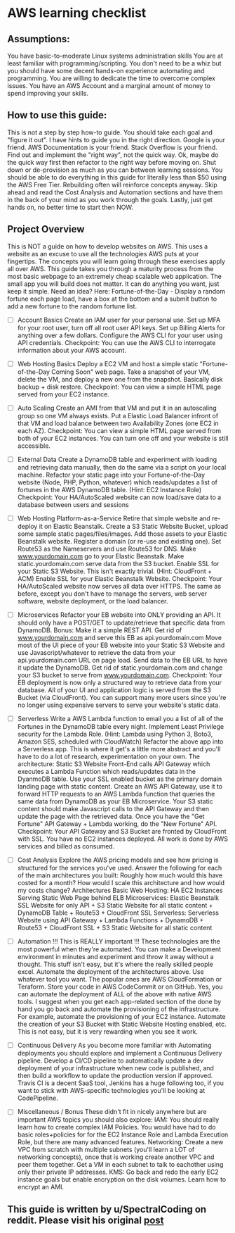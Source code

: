 # AWS learning checklist

## Assumptions:
You have basic-to-moderate Linux systems administration skills
You are at least familiar with programming/scripting. You don't need to be a whiz but you should have some decent hands-on experience automating and programming.
You are willing to dedicate the time to overcome complex issues.
You have an AWS Account and a marginal amount of money to spend improving your skills.

## How to use this guide:
This is not a step by step how-to guide.
You should take each goal and "figure it out". I have hints to guide you in the right direction.
Google is your friend. AWS Documentation is your friend. Stack Overflow is your friend.
Find out and implement the "right way", not the quick way. Ok, maybe do the quick way first then refactor to the right way before moving on.
Shut down or de-provision as much as you can between learning sessions. You should be able to do everything in this guide for literally less than $50 using the AWS Free Tier. Rebuilding often will reinforce concepts anyway.
Skip ahead and read the Cost Analysis and Automation sections and have them in the back of your mind as you work through the goals.
Lastly, just get hands on, no better time to start then NOW.

## Project Overview
This is NOT a guide on how to develop websites on AWS. This uses a website as an excuse to use all the technologies AWS puts at your fingertips. The concepts you will learn going through these exercises apply all over AWS.
This guide takes you through a maturity process from the most basic webpage to an extremely cheap scalable web application. The small app you will build does not matter. It can do anything you want, just keep it simple.
Need an idea? Here: Fortune-of-the-Day - Display a random fortune each page load, have a box at the bottom and a submit button to add a new fortune to the random fortune list.

- [ ] Account Basics
Create an IAM user for your personal use.
Set up MFA for your root user, turn off all root user API keys.
Set up Billing Alerts for anything over a few dollars.
Configure the AWS CLI for your user using API credentials.
Checkpoint: You can use the AWS CLI to interrogate information about your AWS account.

- [ ] Web Hosting Basics
Deploy a EC2 VM and host a simple static "Fortune-of-the-Day Coming Soon" web page.
Take a snapshot of your VM, delete the VM, and deploy a new one from the snapshot. Basically disk backup + disk restore.
Checkpoint: You can view a simple HTML page served from your EC2 instance.

- [ ] Auto Scaling
Create an AMI from that VM and put it in an autoscaling group so one VM always exists.
Put a Elastic Load Balancer infront of that VM and load balance between two Availability Zones (one EC2 in each AZ).
Checkpoint: You can view a simple HTML page served from both of your EC2 instances. You can turn one off and your website is still accessible.

- [ ] External Data
Create a DynamoDB table and experiment with loading and retrieving data manually, then do the same via a script on your local machine.
Refactor your static page into your Fortune-of-the-Day website (Node, PHP, Python, whatever) which reads/updates a list of fortunes in the AWS DynamoDB table. (Hint: EC2 Instance Role)
Checkpoint: Your HA/AutoScaled website can now load/save data to a database between users and sessions

- [ ] Web Hosting Platform-as-a-Service
Retire that simple website and re-deploy it on Elastic Beanstalk.
Create a S3 Static Website Bucket, upload some sample static pages/files/images. Add those assets to your Elastic Beanstalk website.
Register a domain (or re-use and existing one). Set Route53 as the Nameservers and use Route53 for DNS. Make www.yourdomain.com go to your Elastic Beanstalk. Make static.yourdomain.com serve data from the S3 bucket.
Enable SSL for your Static S3 Website. This isn't exactly trivial. (Hint: CloudFront + ACM)
Enable SSL for your Elastic Beanstalk Website.
Checkpoint: Your HA/AutoScaled website now serves all data over HTTPS. The same as before, except you don't have to manage the servers, web server software, website deployment, or the load balancer.

- [ ] Microservices
Refactor your EB website into ONLY providing an API. It should only have a POST/GET to update/retrieve that specific data from DynamoDB. Bonus: Make it a simple REST API. Get rid of www.yourdomain.com and serve this EB as api.yourdomain.com
Move most of the UI piece of your EB website into your Static S3 Website and use Javascript/whatever to retrieve the data from your api.yourdomain.com URL on page load. Send data to the EB URL to have it update the DynamoDB. Get rid of static.yourdomain.com and change your S3 bucket to serve from www.yourdomain.com.
Checkpoint: Your EB deployment is now only a structured way to retrieve data from your database. All of your UI and application logic is served from the S3 Bucket (via CloudFront). You can support many more users since you're no longer using expensive servers to serve your website's static data.

- [ ] Serverless
Write a AWS Lambda function to email you a list of all of the Fortunes in the DynamoDB table every night. Implement Least Privilege security for the Lambda Role. (Hint: Lambda using Python 3, Boto3, Amazon SES, scheduled with CloudWatch)
Refactor the above app into a Serverless app. This is where it get's a little more abstract and you'll have to do a lot of research, experimentation on your own.
The architecture: Static S3 Website Front-End calls API Gateway which executes a Lambda Function which reads/updates data in the DyanmoDB table.
Use your SSL enabled bucket as the primary domain landing page with static content.
Create an AWS API Gateway, use it to forward HTTP requests to an AWS Lambda function that queries the same data from DynamoDB as your EB Microservice.
Your S3 static content should make Javascript calls to the API Gateway and then update the page with the retrieved data.
Once you have the "Get Fortune" API Gateway + Lambda working, do the "New Fortune" API.
Checkpoint: Your API Gateway and S3 Bucket are fronted by CloudFront with SSL. You have no EC2 instances deployed. All work is done by AWS services and billed as consumed.

- [ ] Cost Analysis
Explore the AWS pricing models and see how pricing is structured for the services you've used.
Answer the following for each of the main architectures you built:
Roughly how much would this have costed for a month?
How would I scale this architecture and how would my costs change?
Architectures
Basic Web Hosting: HA EC2 Instances Serving Static Web Page behind ELB
Microservices: Elastic Beanstalk SSL Website for only API + S3 Static Website for all static content + DynamoDB Table + Route53 + CloudFront SSL
Serverless: Serverless Website using API Gateway + Lambda Functions + DynamoDB + Route53 + CloudFront SSL + S3 Static Website for all static content

- [ ] Automation
!!! This is REALLY important !!!
These technologies are the most powerful when they're automated. You can make a Development environment in minutes and experiment and throw it away without a thought. This stuff isn't easy, but it's where the really skilled people excel.
Automate the deployment of the architectures above. Use whatever tool you want. The popular ones are AWS CloudFormation or Teraform. Store your code in AWS CodeCommit or on GitHub. Yes, you can automate the deployment of ALL of the above with native AWS tools.
I suggest when you get each app-related section of the done by hand you go back and automate the provisioning of the infrastructure. For example, automate the provisioning of your EC2 instance. Automate the creation of your S3 Bucket with Static Website Hosting enabled, etc. This is not easy, but it is very rewarding when you see it work.

- [ ] Continuous Delivery
As you become more familiar with Automating deployments you should explore and implement a Continuous Delivery pipeline.
Develop a CI/CD pipeline to automatically update a dev deployment of your infrastructure when new code is published, and then build a workflow to update the production version if approved. Travis CI is a decent SaaS tool, Jenkins has a huge following too, if you want to stick with AWS-specific technologies you'll be looking at CodePipeline.

- [ ] Miscellaneous / Bonus
These didn't fit in nicely anywhere but are important AWS topics you should also explore:
IAM: You should really learn how to create complex IAM Policies. You would have had to do basic roles+policies for for the EC2 Instance Role and Lambda Execution Role, but there are many advanced features.
Networking: Create a new VPC from scratch with multiple subnets (you'll learn a LOT of networking concepts), once that is working create another VPC and peer them together. Get a VM in each subnet to talk to eachother using only their private IP addresses.
KMS: Go back and redo the early EC2 instance goals but enable encryption on the disk volumes. Learn how to encrypt an AMI.

## This guide is written by u/SpectralCoding on reddit. Please visit his original [post](https://www.reddit.com/r/sysadmin/comments/8inzn5/so_you_want_to_learn_aws_aka_how_do_i_learn_to_be/)